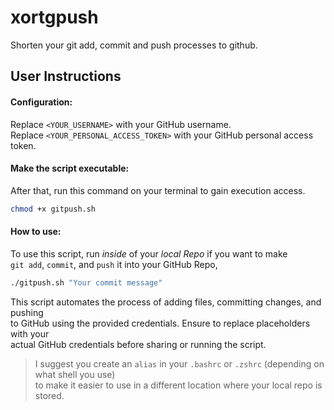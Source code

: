 # xortgpush
Shorten your git add, commit and push processes to github.

## User Instructions
#### Configuration:

Replace `<YOUR_USERNAME>` with your GitHub username.<br>
Replace `<YOUR_PERSONAL_ACCESS_TOKEN>` with your GitHub personal access token.<br>

#### Make the script executable:

After that, run this command on your terminal to gain execution access.
```bash
chmod +x gitpush.sh
```
#### How to use:

To use this script, run *inside* of your *local Repo* if you want to make<br>
 `git add`, `commit`, and `push` it into your GitHub Repo,
```bash
./gitpush.sh "Your commit message"
```
This script automates the process of adding files, committing changes, and pushing<br>
to GitHub using the provided credentials. Ensure to replace placeholders with your<br>
actual GitHub credentials before sharing or running the script.

> I suggest you create an `alias` in your `.bashrc` or `.zshrc` (depending on what shell you use)<br>
to make it easier to use in a different location where your local repo is stored.
